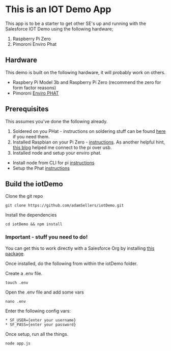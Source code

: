 # This is an IOT Demo App

This app is to be a starter to get other SE's up and running with the Salesforce IOT Demo using the following hardware;

1. Raspberry Pi Zero
2. Pimoroni Enviro Phat

## Hardware

This demo is built on the following hardware, it will probably work on others. 

* Raspbery Pi Model 3b and Raspberry Pi Zero (recommend the zero for form factor reasons)
* Pimoroni [Enviro PHAT](https://shop.pimoroni.com/products/enviro-phat) 

## Prerequisites

This assumes you've done the following already. 

1. Soldered on you PHat - instructions on soldering stuff can be found [here](https://learn.pimoroni.com/tutorial/sandyj/soldering-phats) if you need them. 
2. Installed Raspbian on your Pi Zero - [instructions](https://www.raspberrypi.org/documentation/installation/installing-images/README.md). As another helpful hint, [this blog](https://www.desertbot.io/blog/ssh-into-pi-zero-over-usb) helped me connect to the pi over usb.
3. Installed node and setup your enviro phat.
  * Install node from CLI for pi [instructions](https://github.com/sdesalas/node-pi-zero)
  * Setup the Phat [instructions](https://learn.pimoroni.com/tutorial/sandyj/getting-started-with-enviro-phat)

## Build the iotDemo

Clone the git repo
```
git clone https://github.com/adamSellers/iotDemo.git
```

Install the dependencies
```
cd iotDemo && npm install
```

### Important - stuff you need to do!
You can get this to work directly with a Salesforce Org by installing [this package](https://login.salesforce.com/packaging/installPackage.apexp?p0=04t7F000004DE7P).

Once installed, do the following from within the iotDemo folder. 

Create a .env file. 
````
touch .env
````
Open the .env file and add some vars
````
nano .env
````
Enter the following config vars: 
````
* SF_USER={enter your username}
* SF_PASS={enter your password}
````

Once setup, run all the things.
````
node app.js
````